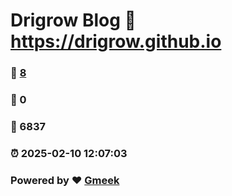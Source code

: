 # Drigrow Blog :link: https://drigrow.github.io 
### :page_facing_up: [8](https://drigrow.github.io/tag.html) 
### :speech_balloon: 0 
### :hibiscus: 6837 
### :alarm_clock: 2025-02-10 12:07:03 
### Powered by :heart: [Gmeek](https://github.com/Meekdai/Gmeek)
